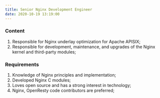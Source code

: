 ```yaml
---
title: Senior Nginx Development Engineer
date: 2020-10-19 13:19:00
---
```


### Content

1. Responsible for Nginx underlay optimization for Apache APISIX;
2. Responsible for development, maintenance, and upgrades of the Nginx kernel and third-party modules;

### Requirements

1. Knowledge of Nginx principles and implementation;
2. Developed Nginx C modules;
3. Loves open source and has a strong interest in technology;
4. Nginx, OpenResty code contributors are preferred;
